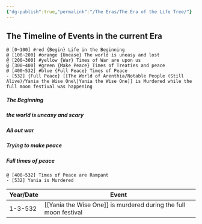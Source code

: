 ```yaml
---
{"dg-publish":true,"permalink":"/The Eras/The Era of the Life Tree/"}
---
```



The Timeline of Events in the current Era
-----
```chronos
@ [0~100] #red {Begin} Life in the Beginning
@ [100~200] #orange {Unease} The world is uneasy and lost
@ [200~300] #yellow {War} Times of War are upon us
@ [300~400] #green {Make Peace} Times of Treaties and peace
@ [400~532] #blue {Full Peace} Times of Peace
- [532] {Full Peace} [[The World of Arenthia/Notable People (Still Alive)/Yania the Wise One\|Yania the Wise One]] is Murdered while the full moon festival was happening
```


##### **The Beginning**
##### **the world is uneasy and scary**
##### **All out war**
##### **Trying to make peace**
##### **Full times of peace**
```chronos
@ [400~532] Times of Peace are Rampant
- [532] Yania is Murdered
```

| Year/Date | Event                                                            |
| --------- | ---------------------------------------------------------------- |
| 1-3-532   | [[Yania the Wise One]] is murdered during the full moon festival |
